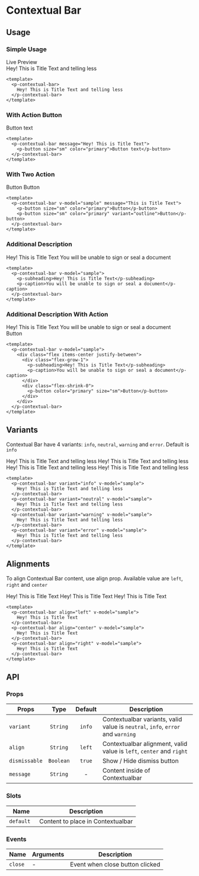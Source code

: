 <script setup>
import pContextualBar from './ContextualBar.vue'
import pButton from '../button/Button.vue'
import pCaption from '../caption/Caption.vue'
import pSubheading from '../subheading/Subheading.vue'
import { ref, onMounted } from "vue-demi"

const sample1 = ref(false)

const sample01 = ref(true)
const sample02 = ref(true)
const sample03 = ref(true)
const sample04 = ref(true)
const sample05 = ref(true)
const sample06 = ref(true)
const sample07 = ref(true)
const sample08 = ref(true)
const sample09 = ref(true)
const sample10 = ref(true)
const sample11 = ref(true)
const sample12 = ref(true)

function example1 () {
  sample1.value = true

  setTimeout(() => {
    sample1.value = false
  }, 3000)
}

onMounted (() => {
  document.body?.style.removeProperty('transform')
})
</script>

<style scoped>
  .preview {
    &--bar {
      .contextual-bar {
        @apply static translate-y-0 z-0 !important;

        &__wrapper {
          @apply px-6 !important;
        }
      }
    }

    &--hide {
      @apply border-transparent bg-transparent bg-none;
    }
  }
</style>

# Contextual Bar

## Usage

### Simple Usage

<div class="pt-5">
  <p-button @click="example1">Live Preview</p-button>
</div>

<preview class="preview--bar">
  <p-contextual-bar v-model="sample01">
    Hey! This is Title Text and telling less
  </p-contextual-bar>
</preview>

```vue
<template>
  <p-contextual-bar>
    Hey! This is Title Text and telling less
  </p-contextual-bar>
</template>

```
### With Action Button

<preview class="preview--bar">
  <p-contextual-bar message="Hey! This is Title Text" v-model="sample02">
    <p-button size="sm" color="primary">Button text</p-button>
  </p-contextual-bar>
</preview>

```vue
<template>
  <p-contextual-bar message="Hey! This is Title Text">
    <p-button size="sm" color="primary">Button text</p-button>
  </p-contextual-bar>
</template>
```
### With Two Action

<preview class="preview--bar">
  <p-contextual-bar message="This is Title Text" v-model="sample03">
    <p-button size="sm" color="primary">Button</p-button>
    <p-button size="sm" color="primary" variant="outline">Button</p-button>
  </p-contextual-bar>
</preview>

```vue
<template>
  <p-contextual-bar v-model="sample" message="This is Title Text">
    <p-button size="sm" color="primary">Button</p-button>
    <p-button size="sm" color="primary" variant="outline">Button</p-button>
  </p-contextual-bar>
</template>
```

### Additional Description

<preview class="preview--bar">
  <p-contextual-bar v-model="sample04">
    <p-subheading>Hey! This is Title Text</p-subheading>
    <p-caption>You will be unable to sign or seal a document</p-caption>
  </p-contextual-bar>
</preview>

```vue
<template>
  <p-contextual-bar v-model="sample">
    <p-subheading>Hey! This is Title Text</p-subheading>
    <p-caption>You will be unable to sign or seal a document</p-caption>
  </p-contextual-bar>
</template>
```

### Additional Description With Action

<preview class="preview--bar">
  <p-contextual-bar v-model="sample05">
    <div class="flex items-center justify-between">
      <div class="flex-grow-1">
        <p-subheading>Hey! This is Title Text</p-subheading>
        <p-caption>You will be unable to sign or seal a document</p-caption>
      </div>
      <div class="flex-shrink-0">
        <p-button color="primary" size="sm">Button</p-button>
      </div>
    </div>
  </p-contextual-bar>
</preview>

```vue
<template>
  <p-contextual-bar v-model="sample">
    <div class="flex items-center justify-between">
      <div class="flex-grow-1">
        <p-subheading>Hey! This is Title Text</p-subheading>
        <p-caption>You will be unable to sign or seal a document</p-caption>
      </div>
      <div class="flex-shrink-0">
        <p-button color="primary" size="sm">Button</p-button>
      </div>
    </div>
  </p-contextual-bar>
</template>
```

## Variants
Contextual Bar have 4 variants: `info`, `neutral`, `warning` and `error`. Default is `info`

<preview class="flex-col gap-4 preview--bar">
  <p-contextual-bar variant="info" v-model="sample06">
    Hey! This is Title Text and telling less
  </p-contextual-bar>
  <p-contextual-bar variant="neutral" v-model="sample07">
    Hey! This is Title Text and telling less
  </p-contextual-bar>
  <p-contextual-bar variant="warning" v-model="sample08">
    Hey! This is Title Text and telling less
  </p-contextual-bar>
  <p-contextual-bar variant="error" v-model="sample09">
    Hey! This is Title Text and telling less
  </p-contextual-bar>
</preview>

```vue
<template>
  <p-contextual-bar variant="info" v-model="sample">
    Hey! This is Title Text and telling less
  </p-contextual-bar>
  <p-contextual-bar variant="neutral" v-model="sample">
    Hey! This is Title Text and telling less
  </p-contextual-bar>
  <p-contextual-bar variant="warning" v-model="sample">
    Hey! This is Title Text and telling less
  </p-contextual-bar>
  <p-contextual-bar variant="error" v-model="sample">
    Hey! This is Title Text and telling less
  </p-contextual-bar>
</template>
```

## Alignments
To align Contextual Bar content, use align prop. Available value are `left`, `right` and `center`

<preview class="flex-col gap-4 preview--bar">
  <p-contextual-bar align="left" v-model="sample10">
    Hey! This is Title Text
  </p-contextual-bar>
  <p-contextual-bar align="center" v-model="sample11">
    Hey! This is Title Text
  </p-contextual-bar>
  <p-contextual-bar align="right" v-model="sample12">
    Hey! This is Title Text
  </p-contextual-bar>
</preview>

```vue
<template>
  <p-contextual-bar align="left" v-model="sample">
    Hey! This is Title Text
  </p-contextual-bar>
  <p-contextual-bar align="center" v-model="sample">
    Hey! This is Title Text
  </p-contextual-bar>
  <p-contextual-bar align="right" v-model="sample">
    Hey! This is Title Text
  </p-contextual-bar>
</template>
```

<preview class="preview--hide">
  <p-contextual-bar class="example1" color="info" message="Hey! This is Title Text and telling less as possible" v-model="sample1" align="center">
  </p-contextual-bar>
</preview>

## API

### Props

| Props                      |   Type    | Default | Description                                     |
|----------------------------|:---------:|:-------:|-------------------------------------------------|
| `variant`                  | `String`  | `info`  | Contextualbar variants, valid value is `neutral`, `info`, `error` and `warning`                                     |
| `align`                    | `String`  | `left`  | Contextualbar alignment, valid value is `left`, `center` and `right`|
| `dismissable`              | `Boolean` | `true`  | Show / Hide dismiss button                      |
| `message`                  | `String`  | -       | Content inside of Contextualbar                 |

### Slots
| Name      | Description                                                  |
|-----------|--------------------------------------------------------------|
| `default ` | Content to place in Contextualbar                           |

### Events

| Name        | Arguments | Description                     |
|-------------|-----------|---------------------------------|
| `close`     | -         | Event when close button clicked |
